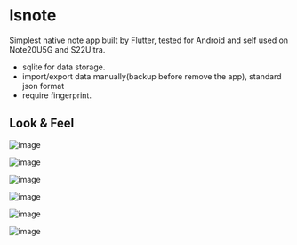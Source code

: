 # lsnote

Simplest native note app built by Flutter, tested for Android and self used on Note20U5G and S22Ultra. 
 
 - sqlite for data storage.
 - import/export data manually(backup before remove the app), standard json format 
 - require fingerprint.

 ## Look & Feel
 
  ![image](./images/20211023110054.jpg)
 
  ![image](./images/202110231100544.jpg) 
 
  ![image](./images/202110231100543.jpg) 
 
  ![image](./images/202110231100545.jpg) 
 
  ![image](./images/202110231100546.jpg) 
 
  ![image](./images/202110231100542.jpg)  
 
 

